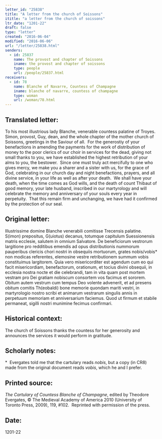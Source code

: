 ```yaml
---
letter_id: "25838"
title: "A letter from the church of Soissons"
ititle: "a letter from the church of soissons"
ltr_date: "1201-22"
draft: false
type: "letter"
created: "2016-06-04"
modified: "2016-06-06"
url: "/letter/25838.html"
senders:
  - id: 25837
    name: The provost and chapter of Soissons
    iname: the provost and chapter of soissons
    type: people
    url: /people/25837.html
receivers:
  - id: 78
    name: Blanche of Navarre, Countess of Champagne
    iname: blanche of navarre, countess of champagne
    type: woman
    url: /woman/78.html
---
```

<h2> Translated letter:</h2><p>To his most illustrious lady Blanche, venerable countess palatine of Troyes.&nbsp; Simon, provost, Guy, dean, and the whole chapter of the mother church of Soissons, greetings in the Saviour of all.&nbsp; For the generostiy of your benefactions in amending the payments for the work of distribution of money to the poor clerics of our choir in services for the dead, giving not small thanks to you, we have established the highest retribution of your alms to you, the bestower.&nbsp; Since one must truly act mercifully to one who gives mercy, we make you a sharer and a sister with us, for the grace of God, celebrating in our church day and night benefactions, prayers, and all divine service, in your life as well as after your death.&nbsp; We shall have your death, when the time comes as God wills, and the death of count Thibaut of good memory, your late husband, inscribed in our martyrology and will celebrate the memory and anniversary of your souls every year in perpetuity.&nbsp; That this remain firm and unchanging, we have had it confirmed by the protection of our seal.</p><h2 class="mt-4"> Original letter:</h2><p>Illustrissime domine Blanche venerabili comitisse Trecensis palatine. S(imon) prepositus, G(uiotus) decanus, totumque capitulum Suessionensis matris ecclesie, salutem in omnium Salvatore. De beneficiorum vestrorum largitione pro redditibus emendis ad opus distributionis nummorum pauperibus clericis chori nostri in obsequiis mortuorum, grates nobis/vobis* non modicas referentes, elemosine vestre retributionem summum vobis constituimus largitorem. Quia vero misericorditer est agendum cum eo qui facit misericordiam, benefactorum, orationum, et tocius divini obsequii, in ecclesia nostra nocte et die celebrandi, tam in vita quam post mortem vestram pro Dei gratiam nobiscum consortem vos facimus et sororem. Obitum autem vestrum cum tempus Deo volente advenerit, et ad presens obitum comitis Th(eobaldi) bone memorie quondam mariti vestri, in martyrologio nostro scribi et animarum vestrarum singulis annis in perpetuum memoriam et anniversarium faciemus. Quod ut firmum et stabile permaneat, sigilli nostri munimine fecimus confirmari.&nbsp;</p><h2 class="mt-4"> Historical context:</h2><p>The church of Soissons thanks the countess for her generosity and announces the services it would perform in gratitude.</p><h2 class="mt-4"> Scholarly notes:</h2><p>* &nbsp;Evergates told me that the cartulary reads <em>nobis</em>, but a copy (in CR8) made from the original document reads <em>vobis</em>, which he and I prefer.</p><h2 class="mt-4"> Printed source:</h2><p><i>The Cartulary of Countess Blanche of Champagne</i>, edited by Theodore Evergates, © The Medieval Academy of America 2010 (University of Toronto Press, 2009), 119, #102.&nbsp; Reprinted with permission of the press.</p><h2 class="mt-4"> Date:</h2>1201-22